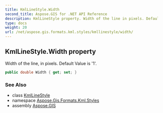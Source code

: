 ```yaml
---
title: KmlLineStyle.Width
second_title: Aspose.GIS for .NET API Reference
description: KmlLineStyle property. Width of the line in pixels. Default Value is 1.
type: docs
weight: 20
url: /net/aspose.gis.formats.kml.styles/kmllinestyle/width/
---
```

## KmlLineStyle.Width property

Width of the line, in pixels. Default Value is '1'.

```csharp
public double Width { get; set; }
```

### See Also

* class [KmlLineStyle](../)
* namespace [Aspose.Gis.Formats.Kml.Styles](../../kmllinestyle/)
* assembly [Aspose.GIS](../../../)


